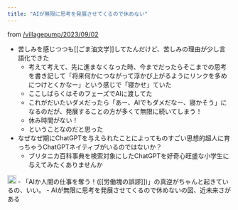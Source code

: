 ```yaml
---
title: "AIが無限に思考を発展させてくるので休めない"
---
```


from [/villagepump/2023/09/02](https://scrapbox.io/villagepump/2023/09/02)
- 苦しみを感じつつも[[ごま油文学]]してたんだけど、苦しみの理由が少し言語化できた
    - 考えて考えて、先に進まなくなった時、今までだったらそこまでの思考を書き記して「将来何かにつながって浮かび上がるようにリンクを多めにつけとくかなー」という感じで「寝かせ」ていた
    - ここしばらくはそのフェーズでAIに渡してた
    - これがだいたいダメだったら「あー、AIでもダメだなー、寝かそう」になるのだが、発展することの方が多くて無限に続いてしまう！
    - 休み時間がない！
    - ということなのだと思った
- なぜなぜ期にChatGPTを与えられたことによってものすごい思想的超人に育っちゃうChatGPTネイティブがいるのではないか？
    - ブリタニカ百科事典を検索対象にしたChatGPTを好奇心旺盛な小学生に与えてみたくありませんか


<img src='https://scrapbox.io/api/pages/villagepump/cman/icon' alt='/villagepump/cman.icon' height="19.5"/>
- 「AIか人間の仕事を奪う！([[労働塊の誤謬]])」の真逆がちゃんと起きているの、いい。
    - AIが無限に思考を発展させてくるので休めないの図、近未来さがある
